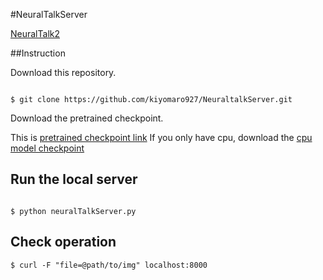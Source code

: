 #NeuralTalkServer

[NeuralTalk2](https://github.com/karpathy/neuraltalk2)


##Instruction

Download this repository.

```

$ git clone https://github.com/kiyomaro927/NeuraltalkServer.git

```

Download the pretrained checkpoint.

This is [pretrained checkpoint link](http://cs.stanford.edu/people/karpathy/neuraltalk2/checkpoint_v1.zip)
If you only have cpu, download the [cpu model checkpoint](http://cs.stanford.edu/people/karpathy/neuraltalk2/checkpoint_v1_cpu.zip)


## Run the local server

```

$ python neuralTalkServer.py

```

## Check operation

```
$ curl -F "file=@path/to/img" localhost:8000
```


